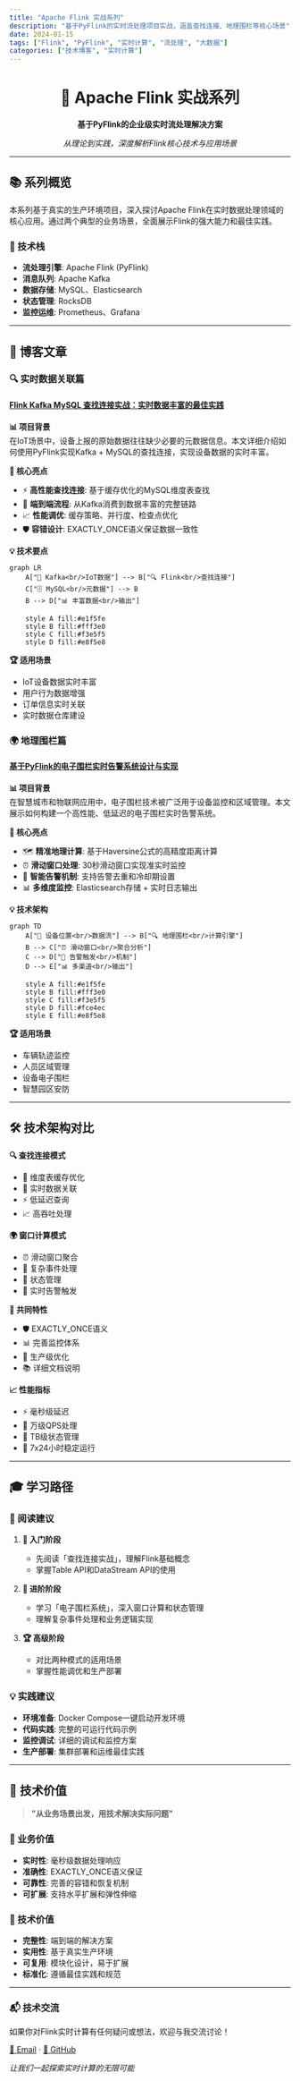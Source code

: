 ```yaml
---
title: "Apache Flink 实战系列"
description: "基于PyFlink的实时流处理项目实战，涵盖查找连接、地理围栏等核心场景"
date: 2024-01-15
tags: ["Flink", "PyFlink", "实时计算", "流处理", "大数据"]
categories: ["技术博客", "实时计算"]
---
```


<div align="center">

# 🚀 Apache Flink 实战系列

**基于PyFlink的企业级实时流处理解决方案**

*从理论到实践，深度解析Flink核心技术与应用场景*

</div>

---

## 📚 系列概览

本系列基于真实的生产环境项目，深入探讨Apache Flink在实时数据处理领域的核心应用。通过两个典型的业务场景，全面展示Flink的强大能力和最佳实践。

### 🎯 技术栈
- **流处理引擎**: Apache Flink (PyFlink)
- **消息队列**: Apache Kafka
- **数据存储**: MySQL、Elasticsearch
- **状态管理**: RocksDB
- **监控运维**: Prometheus、Grafana

---

## 📖 博客文章

### 🔍 实时数据关联篇

<div class="featured-content">

#### [Flink Kafka MySQL 查找连接实战：实时数据丰富的最佳实践](./Flink_Kafka_MySQL_查找连接实战/)

**📊 项目背景**  
在IoT场景中，设备上报的原始数据往往缺少必要的元数据信息。本文详细介绍如何使用PyFlink实现Kafka + MySQL的查找连接，实现设备数据的实时丰富。

**🎯 核心亮点**
- ⚡ **高性能查找连接**: 基于缓存优化的MySQL维度表查找
- 🔄 **端到端流程**: 从Kafka消费到数据丰富的完整链路
- 📈 **性能调优**: 缓存策略、并行度、检查点优化
- 🛡️ **容错设计**: EXACTLY_ONCE语义保证数据一致性

**💡 技术要点**
```mermaid
graph LR
    A["📡 Kafka<br/>IoT数据"] --> B["🔍 Flink<br/>查找连接"]
    C["🗄️ MySQL<br/>元数据"] --> B
    B --> D["📊 丰富数据<br/>输出"]
    
    style A fill:#e1f5fe
    style B fill:#fff3e0
    style C fill:#f3e5f5
    style D fill:#e8f5e8
```

**🏆 适用场景**
- IoT设备数据实时丰富
- 用户行为数据增强
- 订单信息实时关联
- 实时数据仓库建设

</div>

### 🌍 地理围栏篇

<div class="featured-content">

#### [基于PyFlink的电子围栏实时告警系统设计与实现](./blog_geo_fence_system/)

**📊 项目背景**  
在智慧城市和物联网应用中，电子围栏技术被广泛用于设备监控和区域管理。本文展示如何构建一个高性能、低延迟的电子围栏实时告警系统。

**🎯 核心亮点**
- 🗺️ **精准地理计算**: 基于Haversine公式的高精度距离计算
- ⏰ **滑动窗口处理**: 30秒滑动窗口实现准实时监控
- 🚨 **智能告警机制**: 支持告警去重和冷却期设置
- 📊 **多维度监控**: Elasticsearch存储 + 实时日志输出

**💡 技术架构**
```mermaid
graph TD
    A["📡 设备位置<br/>数据流"] --> B["🔍 地理围栏<br/>计算引擎"]
    B --> C["⏰ 滑动窗口<br/>聚合分析"]
    C --> D["🚨 告警触发<br/>机制"]
    D --> E["📊 多渠道<br/>输出"]
    
    style A fill:#e1f5fe
    style B fill:#fff3e0
    style C fill:#f3e5f5
    style D fill:#fce4ec
    style E fill:#e8f5e8
```

**🏆 适用场景**
- 车辆轨迹监控
- 人员区域管理
- 设备电子围栏
- 智慧园区安防

</div>

---

## 🛠️ 技术架构对比

<div class="tech-grid">

<div class="tech-card">
<strong>🔍 查找连接模式</strong>
<ul>
<li>💾 维度表缓存优化</li>
<li>🔄 实时数据关联</li>
<li>⚡ 低延迟查询</li>
<li>📈 高吞吐处理</li>
</ul>
</div>

<div class="tech-card">
<strong>🌍 窗口计算模式</strong>
<ul>
<li>⏰ 滑动窗口聚合</li>
<li>🧮 复杂事件处理</li>
<li>💾 状态管理</li>
<li>🚨 实时告警触发</li>
</ul>
</div>

<div class="tech-card">
<strong>🎯 共同特性</strong>
<ul>
<li>🛡️ EXACTLY_ONCE语义</li>
<li>📊 完善监控体系</li>
<li>🔧 生产级优化</li>
<li>📚 详细文档说明</li>
</ul>
</div>

<div class="tech-card">
<strong>📈 性能指标</strong>
<ul>
<li>⚡ 毫秒级延迟</li>
<li>🚀 万级QPS处理</li>
<li>💾 TB级状态管理</li>
<li>🔄 7x24小时稳定运行</li>
</ul>
</div>

</div>

---

## 🎓 学习路径

### 📖 阅读建议

1. **🔰 入门阶段**
   - 先阅读「查找连接实战」，理解Flink基础概念
   - 掌握Table API和DataStream API的使用

2. **🚀 进阶阶段**
   - 学习「电子围栏系统」，深入窗口计算和状态管理
   - 理解复杂事件处理和业务逻辑实现

3. **🏆 高级阶段**
   - 对比两种模式的适用场景
   - 掌握性能调优和生产部署

### 💡 实践建议

- **环境准备**: Docker Compose一键启动开发环境
- **代码实践**: 完整的可运行代码示例
- **监控调试**: 详细的调试和监控方案
- **生产部署**: 集群部署和运维最佳实践

---

## 🌟 技术价值

> **"从业务场景出发，用技术解决实际问题"**

### 🎯 业务价值
- **实时性**: 毫秒级数据处理响应
- **准确性**: EXACTLY_ONCE语义保证
- **可靠性**: 完善的容错和恢复机制
- **可扩展**: 支持水平扩展和弹性伸缩

### 🔧 技术价值
- **完整性**: 端到端的解决方案
- **实用性**: 基于真实生产环境
- **可复用**: 模块化设计，易于扩展
- **标准化**: 遵循最佳实践和规范

---

<div class="contact-section">

### 📬 技术交流

如果你对Flink实时计算有任何疑问或想法，欢迎与我交流讨论！

[📧 Email](mailto:286790238@qq.com) · [🐙 GitHub](https://github.com/michaelwang123)

*让我们一起探索实时计算的无限可能*

</div>
